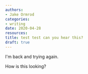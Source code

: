 ```yaml
---
authors:
- Jake Ormrod
categories:
- writing
date: 2020-04-28
resources:
title: test test can you hear this?
draft: true
---
```


I'm back and trying again. 

How is this looking?
